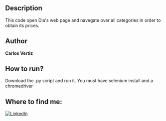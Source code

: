 ## Description
This code open Dia's web page and navegate over all categories in order to obtain its prices.


## Author
**Carlos Vertiz**


## How to run?
Download the .py script and run it.
You must have selenium install and a chromedriver


## Where to find me:
[![LinkedIn](https://img.shields.io/badge/linkedin-%230077B5.svg?style=for-the-badge&logo=linkedin&logoColor=white)
](https://www.linkedin.com/in/carlosvertiz/)
